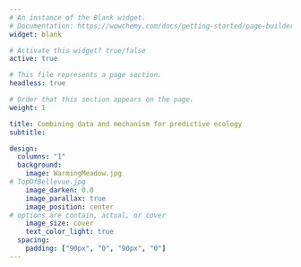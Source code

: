 ```yaml
---
# An instance of the Blank widget.
# Documentation: https://wowchemy.com/docs/getting-started/page-builder/
widget: blank

# Activate this widget? true/false
active: true

# This file represents a page section.
headless: true

# Order that this section appears on the page.
weight: 1

title: Combining data and mechanism for predictive ecology
subtitle:

design:
  columns: "1"
  background:
    image: WarmingMeadow.jpg
# TopOfBellevue.jpg
    image_darken: 0.0
    image_parallax: true
    image_position: center
# options are contain, actual, or cover
    image_size: cover
    text_color_light: true
  spacing:
    padding: ["90px", "0", "90px", "0"]
---
```


